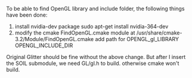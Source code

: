 To be able to find OpenGL library and include folder, the following things have been done:
1. install nvidia-dev package
    sudo apt-get install nvidia-364-dev
2. modify the cmake FindOpenGL.cmake module at
    /usr/share/cmake-3.2/Module/FindOpenGL.cmake
    add path for OPENGL_gl_LIBRARY
                 OPENGL_INCLUDE_DIR

Original Glitter should be fine without the above change. 
But after I insert the SOIL submodule, we need GL/gl.h to build. otherwise cmake won't build.
